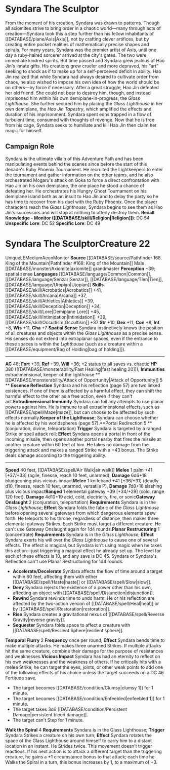 ﻿---
ac: '48'
alignment: LE
charisma: '+7'
constitution: '+8'
creature_ability:
- Attack of Opportunity
- Essence Reflection
- Extradimensional Immunity
- Gateway Onslaught
- Keeper of the Lighthouse
- Planar Restructuring
- Portal Redirection
- Spatial Sense
- Temporal Flurry
- Vicious Impact
- Walk the Spiral
dexterity: '+11'
fortitude: '+39'
hp: 380 ( fast healing 20 )
id: '1530'
immunity:
- '[[DATABASE/trait/Extradimensional|extradimensional]]'
- keeper of the lighthouse
intelligence: '+8'
land_speed: '40'
language:
- '[[DATABASE/language/Common|Common]]'
- '[[DATABASE/language/Senzar|Senzar]]'
- '[[DATABASE/language/Tien|Tien]]'
- '[[DATABASE/language/Utopian|Utopian]]'
level: '22'
max_speed: '40'
name: Syndara The Sculptor
perception: '+39'
rarity: Unique
reflex: '+39'
sense:
- spatial sense
size: Medium
skill:
- '[[DATABASE/skill/Acrobatics|Acrobatics]] +41'
- '[[DATABASE/skill/Arcana|Arcana]] +37'
- '[[DATABASE/skill/Athletics|Athletics]] +39'
- '[[DATABASE/skill/Deception|Deception]] +34'
- '[[DATABASE/skill/Lore|Demiplane Lore]] +45'
- '[[DATABASE/skill/Intimidation|Intimidation]] +39'
- '[[DATABASE/skill/Occultism|Occultism]] +37'
source: '[[DATABASE/source/Pathfinder 168. King of the Mountain|Pathfinder #168: King
  of the Mountain]]'
speed:
- 40 feet
- '[[DATABASE/spell/Air Walk|air walk]]'
strength: '+10'
strength_req: '10'
strongest_save:
- Fortitude
- Reflex
trait:
- '[[DATABASE/trait/Aeon|Aeon]]'
- '[[DATABASE/trait/Monitor|Monitor]]'
- '[[DATABASE/trait/Unique|Unique]]'
type: Creature
weakest_save:
- Will
will: '+36'
wisdom: '+11'

---
# Syndara The Sculptor

From the moment of his creation, Syndara was drawn to patterns. Though all axiomites strive to bring order in a chaotic world—many through acts of creation—Syndara took this a step further than his fellow inhabitants of [[DATABASE/plane/Axis|Axis]], not by crafting clever artifices, but by creating entire pocket realities of mathematically precise shapes and spirals. For many years, Syndara was the premier artist of Axis, until one day a ruby-haired sorcerer arrived at the city's gates.
 The two were immediate kindred spirits. But time passed and Syndara grew jealous of Hao Jin's innate gifts. His creations grew crueler and more depraved, his “art” seeking to shock as if to make up for a self-perceived deficit in ability. Hao Jin realized that while Syndara had always desired to cultivate order from chaos, he also wished to impose his own idea of how the world should be on others—by force if necessary. After a great struggle, Hao Jin defeated her old friend. She could not bear to destroy him, though, and instead imprisoned him within his own demiplane-in-progress, the _Glass Lighthouse_. She further secured him by placing the _Glass Lighthouse_ in her own demiplane, the _Hao Jin Tapestry_, which amplified the effects and duration of his imprisonment. Syndara spent eons trapped in a flow of turbulent time, consumed with thoughts of revenge. Now that he is free from his cage, Syndara seeks to humiliate and kill Hao Jin then claim her magic for himself.

## Campaign Role

Syndara is the ultimate villain of this Adventure Path and has been manipulating events behind the scenes since before the start of this decade's Ruby Phoenix Tournament. He recruited the Lightkeepers to enter the tournament and gather information on the other teams, and he also orchestrated Mogaru's attack on Goka to force a direct confrontation with Hao Jin on his own demiplane, the one place he stood a chance of defeating her. He orchestrates his Hungry Ghost Tournament on his demiplane island both as an insult to Hao Jin and to delay the party so he has time to recover from his duel with the Ruby Phoenix. Once the player characters reach the _Glass Lighthouse_, Syndara begins to see them as Hao Jin's successors and will stop at nothing to utterly destroy them.
**Recall Knowledge - Monitor ([[DATABASE/skill/Religion|Religion]])**: DC 54
**Unspecific Lore**: DC 52
**Specific Lore**: DC 49

# Syndara The Sculptor<span class="item-type">Creature 22</span>

<span class="trait-unique item-trait">Unique</span><span class="trait-alignment item-trait">LE</span><span class="trait-size item-trait">Medium</span><span class="item-trait">Aeon</span><span class="item-trait">Monitor</span>
**Source** [[DATABASE/source/Pathfinder 168. King of the Mountain|Pathfinder #168: King of the Mountain]]
Male [[DATABASE/monster/Axiomite|axiomite]] grandmaster
**Perception** +39; spatial sense
**Languages** [[DATABASE/language/Common|Common]], [[DATABASE/language/Senzar|Senzar]], [[DATABASE/language/Tien|Tien]], [[DATABASE/language/Utopian|Utopian]]
**Skills** [[DATABASE/skill/Acrobatics|Acrobatics]] +41, [[DATABASE/skill/Arcana|Arcana]] +37, [[DATABASE/skill/Athletics|Athletics]] +39, [[DATABASE/skill/Deception|Deception]] +34, [[DATABASE/skill/Lore|Demiplane Lore]] +45, [[DATABASE/skill/Intimidation|Intimidation]] +39, [[DATABASE/skill/Occultism|Occultism]] +37
**Str** +10, **Dex** +11, **Con** +8, **Int** +8, **Wis** +11, **Cha** +7
**Spatial Sense** Syndara instinctively knows the position of all creatures and objects within the _Glass Lighthouse_ as a precise sense. His senses do not extend into extraplanar spaces, even if the entrance to these spaces is within the _Lighthouse_ (such as a creature within a [[DATABASE/equipment/Bag of Holding|bag of holding]]).

---
**AC** 48; **Fort** +39, **Ref** +39, **Will** +36; +2 status to all saves vs. chaotic
**HP** 380 ([[DATABASE/monsterability/Fast Healing|fast healing 20]]); **Immunities** extradimensional, keeper of the lighthouse
<span class="in-box-ability">**[[DATABASE/monsterability/Attack of Opportunity|Attack of Opportunity]] <span class="action-icon">5</span> ** </span><span class="in-box-ability">**Essence Reflection** Syndara and his reflection (page 57) are two linked existences. If one of them is affected by a harmful effect, they can shift the harmful effect to the other as a free action, even if they can't act.</span><span class="in-box-ability">**Extradimensional Immunity** Syndara can foil any attempts to use planar powers against him. He is immune to all extradimensional effects, such as [[DATABASE/spell/Maze|maze]], but can choose to be affected by such effects normally.</span><span class="in-box-ability">**Keeper of the Lighthouse**; Syndara can choose whether he is affected by his worldspheres (page 57).</span><span class="in-box-ability">**Portal Redirection <span class="action-icon">5</span> ** (conjuration, divine, teleportation) **Trigger** Syndara is targeted by a ranged Strike or spell attack roll; **Effect** Syndara opens a portal in front of the incoming missile, then opens another portal nearby that fires the missile at another creature within 60 feet of him. He takes no damage from the triggering attack and makes a ranged Strike with a +43 bonus. The Strike deals damage according to the triggering ability.</span>

---
**Speed** 40 feet, [[DATABASE/spell/Air Walk|air walk]]
<span class="in-box-ability">**Melee** <span class="action-icon">1</span> palm +41 [+37/+33] (agile, finesse, reach 10 feet, unarmed), **Damage** 6d6+18 bludgeoning plus vicious impact</span><span class="in-box-ability">**Melee** <span class="action-icon">1</span> knifehand +41 [+36/+31] (deadly d10, finesse, reach 10 feet, unarmed, versatile P), **Damage** 7d8+18 slashing plus vicious impact</span><span class="in-box-ability">**Ranged** <span class="action-icon">1</span> elemental gateway +39 [+34/+29] (cold, range 120 feet), **Damage** 4d10+19 acid, cold, electricity, fire, or sonic</span><span class="in-box-ability">**Gateway Onslaught** <span class="action-icon">2</span> (conjuration, teleportation) **Requirements** Syndara is in the _Glass Lighthouse_; **Effect** Syndara folds the fabric of the _Glass Lighthouse_ before opening several gateways from which dangerous elements spew forth. He teleports to his throne, regardless of distance, then makes three elemental gateway Strikes. Each Strike must target a different creature. He can't use Gateway Onslaught again for 1d4 rounds.</span><span class="in-box-ability">**Planar Restructuring** <span class="action-icon">1</span> (concentrate) **Requirements** Syndara is in the _Glass Lighthouse_; **Effect** Syndara exerts his will over the _Glass Lighthouse_ to cause one of several effects. The effect is magical, but Syndara isn't using magic when he takes this action—just triggering a magical effect he already set up. The level for each of these effects is 10, and any save is DC 45. Syndara or Syndara's Reflection can't use Planar Restructuring for 1d4 rounds.

* **Accelerate/Decelerate** Syndara affects the flow of time around a target within 60 feet, affecting them with either [[DATABASE/spell/Haste|haste]] or [[DATABASE/spell/Slow|slow]].
* **Deny** Syndara rejects the existence of a power other than his own, affecting an object with [[DATABASE/spell/Disjunction|disjunction]].
* **Rewind** Syndara rewinds time to undo harm. He or his reflection are affected by the two-action version of [[DATABASE/spell/Heal|heal]] or by [[DATABASE/spell/Restoration|restoration]].
* **Rise** Syndara creates a gravitational nexus of [[DATABASE/spell/Reverse Gravity|reverse gravity]].
* **Sequester** Syndara folds space to affect a creature with [[DATABASE/spell/Resilient Sphere|resilient sphere]].

</span><span class="in-box-ability">**Temporal Flurry** <span class="action-icon">2</span> **Frequency** once per round; **Effect** Syndara bends time to make multiple attacks. He makes three unarmed Strikes. If multiple attacks hit the same creature, combine their damage for the purpose of resistances and weaknesses.</span><span class="in-box-ability">**Vicious Impact** Syndara has had an eternity to reflect on his own weaknesses and the weakness of others. If he critically hits with a melee Strike, he can target the eyes, joints, or other weak points to add one of the following effects of his choice unless the target succeeds on a DC 46 Fortitude save.

* The target becomes [[DATABASE/condition/Clumsy|clumsy 1]] for 1 minute.
* The target becomes [[DATABASE/condition/Enfeebled|enfeebled 1]] for 1 minute.
* The target takes 3d6 [[DATABASE/condition/Persistent Damage|persistent bleed damage]].
* The target can't Step for 1 minute.

</span><span class="in-box-ability">**Walk the Spiral** <span class="action-icon">4</span> **Requirements** Syndara is in the Glass Lighthouse; **Trigger** Syndara Strikes a creature on his own turn; **Effect** Syndara rotates the space of the Glass Lighthouse around himself to carry him to a distant location in an instant. He Strides twice. This movement doesn't trigger reactions. If his next action is to attack a different target than the triggering creature, he gains a +1 circumstance bonus to that attack; each time he Walks the Spiral in a turn, this bonus increases by 1, to a maximum of +3.</span>
